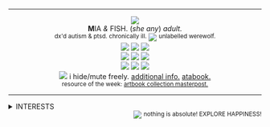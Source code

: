 ***
<div align='center'> 
  <img src='https://64.media.tumblr.com/c4b0bd7e70a282e12be30bf3eeb85c15/f6335281ec9cbb25-75/s250x400/6db1b8afc11ac58cc96f022d6ae906fd78bc72cc.pnj'>
 <br><b>M</b>IA <i>&</i> FISH. ‎(<i>she any</i>) <i>adult.</i> 
 <br> <sup>dx'd autism & ptsd. chronically ill.</sup> <img src='https://64.media.tumblr.com/f10384e799ef52d469decc6fa7074225/872cdb22ea8617e0-0d/s75x75_c1/f1e7c1c1916faca89e9b6a74a3c6d968ddcf2d61.gifv'> <sup>unlabelled werewolf.</sup>
  <br> <img src='https://64.media.tumblr.com/e4ea50c8d0a4a4405916188a0a1c354a/f76986030516137a-bf/s250x400/119b09ad77708f3c46edc4b242f34d1c60c52fee.gifv'> <img src='https://64.media.tumblr.com/edcdcbbe6db614b354de4133bf6650d6/f1413ef45abf2485-c5/s250x400/318cbfaf8c0782f1e6c6c57f675c819dd2bdd2da.gifv'> <img src='https://files.catbox.moe/vy5l51.png'> 
  <br> <img src='https://files.catbox.moe/c4fua8.png'> <img src='https://64.media.tumblr.com/d793d7c59c331b996a00dccc0a21e3fb/f76986030516137a-df/s250x400/83c4476021f888e774ff20c108733bd0e89a69db.gifv'> <img src='https://64.media.tumblr.com/9d0cb71b88c8ef320300cb210f6a2e47/e2a17b4ac5839e98-8c/s250x400/cca7c1d0630a09e4a580ffc3d4a29aaaeebeb17b.gifv'>
  <br> <img src='https://files.catbox.moe/ckkdbl.png'> <img src='https://files.catbox.moe/j23sh0.webp'> <img src='https://files.catbox.moe/4m230y.webp'>
<br> <img src='https://64.media.tumblr.com/69b9919d0857ee1a7512b48d8b5d5726/33482cf83af8f0c3-b1/s75x75_c1/d2a287933cd00e4bf3ddde2d9a08951f3b6c0fab.gifv'> i hide/mute freely. <a href="https://rentry.org/wolfoverwolf">additional info.</a> <a href=https://wolf.atabook.org/>atabook.</a>
<br><sub> resource of the week: <a href=https://www.tumblr.com/manga-and-stuff/682067970299707392?source=share">artbook collection masterpost.</a> </sub>


***

</div>
<details>
<summary>INTERESTS</summary>
  <br> <sup>i am critical of all my interests, i do not consider myself apart of any fandoms :></sup>
<br><br>
  <b>misc:</b> <i>philosophy <sup>(i ♥︎ <a href="https://www.youtube.com/@PhilosophyTube">philosophy tube</a>)</sup>, ocs, marine life, old sites/forums <sup>(deviantart, gaiaonline, myspace, pokefarm, etc.)</sup>, cooking, mythological creatures, art and its many wonderful forms. <i>GAME OSTS!</i> </i>
<br><br><b>games:</b> <i>pokemon, elden ring, lobotomy corporation, disgaea, odin sphere, night in the woods, stardew valley, hollow knight, inscryption, later alligator, disco elysium, darkest dungeon, fear and hunger <sup>(1+2)</sup>, final fantasy <sup>(vii + xv)</sup>, zero escape, endless ocean <sup>(1+2)</sup>, touhou <sup>(just got into it ^^)</sup>, persona series, signalis, guilty gear, old RPGmaker games, yuppie psycho & more.</i>
  <br><br><b>media:</b> <i>xxxholic, gravity falls, the vampire dies in no time, owl house, dungeon meshi, spooky month, my little pony, total drama <sup>(since 2009-2010!)</sup>, the guy who didn't like musicals, my lesbian experience with loneliness, <a href="https://www.youtube.com/@noodlefunny">noodlefunny</a>, <a href="https://www.youtube.com/@JacobGeller">jacob geller</a>, <a href="https://www.youtube.com/@SnapCube">snapcube</a>, <a href="https://www.youtube.com/@Lythero">lythero</a>.</i>
</details>
<div align='right'>   <img src='https://64.media.tumblr.com/e3ec492c9d4329955f2afb2ae7d75386/cd945c99a5f9ab39-2d/s75x75_c1/74dd395ab340ee4f6d77e80c2cccf2896de19f4f.gifv'> <sup>nothing is absolute! EXPLORE HAPPINESS!</sup>

